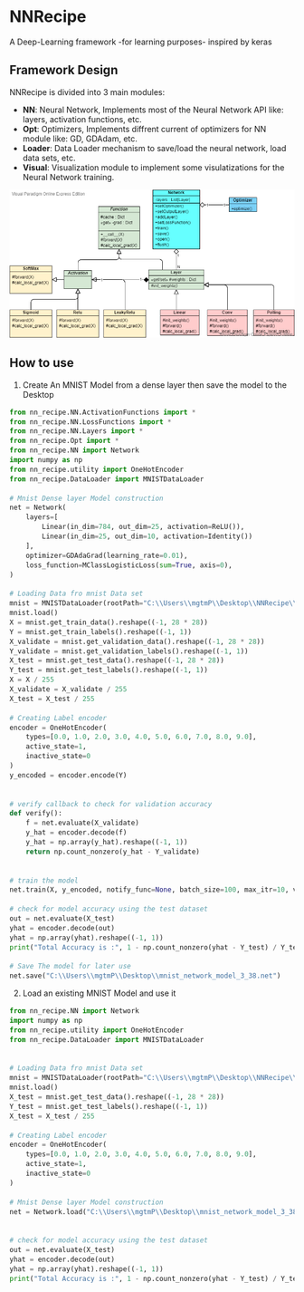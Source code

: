 # NNRecipe
A Deep-Learning framework -for learning purposes- inspired by keras

## Framework Design
NNRecipe is divided into 3 main modules: 
  - **NN**: Neural Network, Implements most of the Neural Network API like: layers, activation functions, etc.
  - **Opt**: Optimizers, Implements diffrent current of optimizers for NN module like: GD, GDAdam, etc.
  - **Loader**: Data Loader mechanism to save/load the neural network, load data sets, etc.
  - **Visual**: Visualization module to implement some visulatizations for the Neural Network training.

![Class Diagram](design.png?raw=true "Title")
  
## How to use
1. Create An MNIST Model from a dense layer then save the model to the Desktop
``` python
from nn_recipe.NN.ActivationFunctions import *
from nn_recipe.NN.LossFunctions import *
from nn_recipe.NN.Layers import *
from nn_recipe.Opt import *
from nn_recipe.NN import Network
import numpy as np
from nn_recipe.utility import OneHotEncoder
from nn_recipe.DataLoader import MNISTDataLoader

# Mnist Dense layer Model construction
net = Network(
    layers=[
        Linear(in_dim=784, out_dim=25, activation=ReLU()),
        Linear(in_dim=25, out_dim=10, activation=Identity())
    ],
    optimizer=GDAdaGrad(learning_rate=0.01),
    loss_function=MClassLogisticLoss(sum=True, axis=0),
)

# Loading Data fro mnist Data set
mnist = MNISTDataLoader(rootPath="C:\\Users\\mgtmP\\Desktop\\NNRecipe\\mnist", download=False)
mnist.load()
X = mnist.get_train_data().reshape((-1, 28 * 28))
Y = mnist.get_train_labels().reshape((-1, 1))
X_validate = mnist.get_validation_data().reshape((-1, 28 * 28))
Y_validate = mnist.get_validation_labels().reshape((-1, 1))
X_test = mnist.get_test_data().reshape((-1, 28 * 28))
Y_test = mnist.get_test_labels().reshape((-1, 1))
X = X / 255
X_validate = X_validate / 255
X_test = X_test / 255

# Creating Label encoder
encoder = OneHotEncoder(
    types=[0.0, 1.0, 2.0, 3.0, 4.0, 5.0, 6.0, 7.0, 8.0, 9.0],
    active_state=1,
    inactive_state=0
)
y_encoded = encoder.encode(Y)


# verify callback to check for validation accuracy
def verify():
    f = net.evaluate(X_validate)
    y_hat = encoder.decode(f)
    y_hat = np.array(y_hat).reshape((-1, 1))
    return np.count_nonzero(y_hat - Y_validate)


# train the model
net.train(X, y_encoded, notify_func=None, batch_size=100, max_itr=10, verify_func=verify)

# check for model accuracy using the test dataset
out = net.evaluate(X_test)
yhat = encoder.decode(out)
yhat = np.array(yhat).reshape((-1, 1))
print("Total Accuracy is :", 1 - np.count_nonzero(yhat - Y_test) / Y_test.shape[0])

# Save The model for later use
net.save("C:\\Users\\mgtmP\\Desktop\\mnist_network_model_3_38.net")
```

2. Load an existing MNIST Model and use it
``` python
from nn_recipe.NN import Network
import numpy as np
from nn_recipe.utility import OneHotEncoder
from nn_recipe.DataLoader import MNISTDataLoader


# Loading Data fro mnist Data set
mnist = MNISTDataLoader(rootPath="C:\\Users\\mgtmP\\Desktop\\NNRecipe\\mnist", download=False)
mnist.load()
X_test = mnist.get_test_data().reshape((-1, 28 * 28))
Y_test = mnist.get_test_labels().reshape((-1, 1))
X_test = X_test / 255

# Creating Label encoder
encoder = OneHotEncoder(
    types=[0.0, 1.0, 2.0, 3.0, 4.0, 5.0, 6.0, 7.0, 8.0, 9.0],
    active_state=1,
    inactive_state=0
)

# Mnist Dense layer Model construction
net = Network.load("C:\\Users\\mgtmP\\Desktop\\mnist_network_model_3_38.net")


# check for model accuracy using the test dataset
out = net.evaluate(X_test)
yhat = encoder.decode(out)
yhat = np.array(yhat).reshape((-1, 1))
print("Total Accuracy is :", 1 - np.count_nonzero(yhat - Y_test) / Y_test.shape[0])


```
